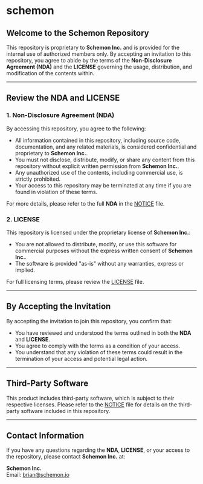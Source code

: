 # schemon

## Welcome to the Schemon Repository

This repository is proprietary to **Schemon Inc.** and is provided for the internal use of authorized members only. By accepting an invitation to this repository, you agree to abide by the terms of the **Non-Disclosure Agreement (NDA)** and the **LICENSE** governing the usage, distribution, and modification of the contents within.

---

## Review the NDA and LICENSE

### 1. **Non-Disclosure Agreement (NDA)**

By accessing this repository, you agree to the following:

- All information contained in this repository, including source code, documentation, and any related materials, is considered confidential and proprietary to **Schemon Inc.**.
- You must not disclose, distribute, modify, or share any content from this repository without explicit written permission from **Schemon Inc.**.
- Any unauthorized use of the contents, including commercial use, is strictly prohibited.
- Your access to this repository may be terminated at any time if you are found in violation of these terms.

For more details, please refer to the full **NDA** in the [NOTICE](./NOTICE) file.

### 2. **LICENSE**

This repository is licensed under the proprietary license of **Schemon Inc.**:

- You are not allowed to distribute, modify, or use this software for commercial purposes without the express written consent of **Schemon Inc.**.
- The software is provided "as-is" without any warranties, express or implied.

For full licensing terms, please review the [LICENSE](./LICENSE) file.

---

## By Accepting the Invitation

By accepting the invitation to join this repository, you confirm that:

- You have reviewed and understood the terms outlined in both the **NDA** and **LICENSE**.
- You agree to comply with the terms as a condition of your access.
- You understand that any violation of these terms could result in the termination of your access and potential legal action.

---

## Third-Party Software

This product includes third-party software, which is subject to their respective licenses. Please refer to the [NOTICE](./NOTICE) file for details on the third-party software included in this repository.

---

## Contact Information

If you have any questions regarding the **NDA**, **LICENSE**, or your access to the repository, please contact **Schemon Inc.** at:

**Schemon Inc.**  
Email: brian@schemon.io
